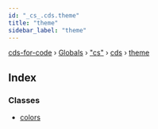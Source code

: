 ```yaml
---
id: "_cs_.cds.theme"
title: "theme"
sidebar_label: "theme"
---
```


[cds-for-code](../index.md) › [Globals](../globals.md) › ["cs"](_cs_.md) › [cds](_cs_.cds.md) › [theme](_cs_.cds.theme.md)

## Index

### Classes

* [colors](../classes/_cs_.cds.theme.colors.md)
